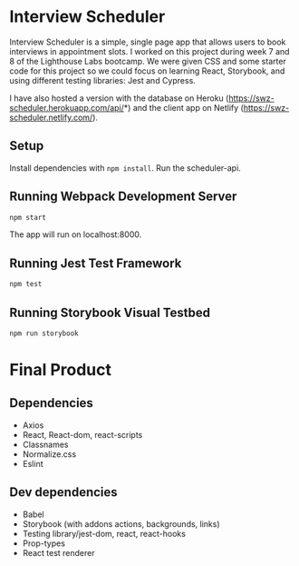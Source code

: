 # Interview Scheduler

Interview Scheduler is a simple, single page app that allows users to book interviews in appointment slots. I worked on this project during week 7 and 8 of the Lighthouse Labs bootcamp. We were given CSS and some starter code for this project so we could focus on learning React, Storybook, and using different testing libraries: Jest and Cypress. 

I have also hosted a version with the database on Heroku (https://swz-scheduler.herokuapp.com/api/*) and the client app on Netlify (https://swz-scheduler.netlify.com/). 

## Setup

Install dependencies with `npm install`.
Run the scheduler-api.

## Running Webpack Development Server

```sh
npm start
```
The app will run on localhost:8000. 

## Running Jest Test Framework

```sh
npm test
```

## Running Storybook Visual Testbed

```sh
npm run storybook
```

# Final Product

## Dependencies
 - Axios
 - React, React-dom, react-scripts
 - Classnames
 - Normalize.css
 - Eslint

## Dev dependencies
 - Babel
 - Storybook (with addons actions, backgrounds, links)
 - Testing library/jest-dom, react, react-hooks
 - Prop-types
 - React test renderer